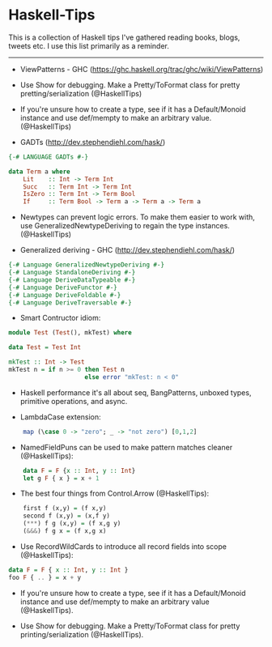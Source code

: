 Haskell-Tips 
============

This is a collection of Haskell tips I've gathered reading books, blogs, tweets etc. 
I use this list primarily as a reminder.

___

* ViewPatterns - GHC (https://ghc.haskell.org/trac/ghc/wiki/ViewPatterns)

* Use Show for debugging. Make a Pretty/ToFormat class for pretty pretting/serialization (@HaskellTips)

* If you're unsure how to create a type, see if it has a Default/Monoid instance and use def/mempty to make an arbitrary value. (@HaskellTips)

* GADTs (http://dev.stephendiehl.com/hask/)

```haskell
{-# LANGUAGE GADTs #-}

data Term a where
    Lit    :: Int -> Term Int
    Succ   :: Term Int -> Term Int
    IsZero :: Term Int -> Term Bool 
    If     :: Term Bool -> Term a -> Term a -> Term a
```

* Newtypes can prevent logic errors. To make them easier to work with, use GeneralizedNewtypeDeriving to regain the type instances. (@HaskellTips)

* Generalized deriving - GHC (http://dev.stephendiehl.com/hask/)

```haskell
{-# Language GeneralizedNewtypeDeriving #-}
{-# Language StandaloneDeriving #-}
{-# Language DeriveDataTypeable #-}
{-# Language DeriveFunctor #-}
{-# Language DeriveFoldable #-}
{-# Language DeriveTraversable #-}
```

* Smart Contructor idiom: 

```haskell
module Test (Test(), mkTest) where

data Test = Test Int

mkTest :: Int -> Test
mkTest n = if n >= 0 then Test n 
                     else error "mkTest: n < 0"
```

* Haskell performance it's all about seq, BangPatterns, unboxed types, primitive operations, and async.

* LambdaCase extension:

```haskell
    map (\case 0 -> "zero"; _ -> "not zero") [0,1,2]
```

* NamedFieldPuns can be used to make pattern matches cleaner (@HaskellTips):
```haskell
    data F = F {x :: Int, y :: Int}
    let g F { x } = x + 1 
```

* The best four things from Control.Arrow (@HaskellTips):

```haskell
    first f (x,y) = (f x,y)
    second f (x,y) = (x,f y)
    (***) f g (x,y) = (f x,g y)
    (&&&) f g x = (f x,g x)
```

* Use RecordWildCards to introduce all record fields into scope (@HaskellTips):

```haskell
data F = F { x :: Int, y :: Int }
foo F { .. } = x + y
```

* If you're unsure how to create a type, see if it has a Default/Monoid instance and use def/mempty to make an arbitrary value (@HaskellTips).

* Use Show for debugging. Make a Pretty/ToFormat class for pretty printing/serialization (@HaskellTips).


